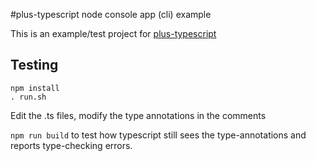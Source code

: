 #plus-typescript node console app (cli) example

This is an example/test project for [plus-typescript](github.com/luciotato/plus-typescript)

## Testing

```
npm install
. run.sh
```

Edit the .ts files, modify the type annotations in the comments

`npm run build` to test how typescript still sees the type-annotations and reports type-checking errors.

